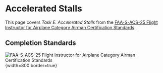 # Accelerated Stalls

This page covers *Task E. Accelerated Stalls* from the [FAA-S-ACS-25 Flight Instructor for Airplane Category Airman Certification Standards](https://www.faa.gov/training_testing/testing/acs/cfi_airplane_acs_25.pdf).

<!--@include: ./docs/src/includes/slow-flight-stalls-spins/accelerated-stalls.md | shift:1-->

## Completion Standards

![[FAA-S-ACS-25 Flight Instructor for Airplane Category Airman Certification Standards](https://www.faa.gov/training_testing/testing/acs/cfi_airplane_acs_25.pdf)](/img/faa-s-acs-25/faa-s-acs-25-x-e-accelerated-stalls.png){width=800 border=true}
